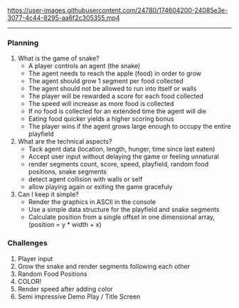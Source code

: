 

https://user-images.githubusercontent.com/24780/174604200-24085e3e-3077-4c44-8295-aa6f2c305355.mp4

---
### Planning
1. What is the game of snake? 
   - A player controls an agent (the snake)
   - The agent needs to reach the apple (food) in order to grow
   - The agent should grow 1 segment per food collected
   - The agent should not be allowed to run into itself or walls
   - The player will be rewarded a score for each food collected
   - The speed will increase as more food is collected
   - If no food is collected for an extended time the agent will die
   - Eating food quicker yields a higher scoring bonus
   - The player wins if the agent grows large enough to occupy the entire playfield
2. What are the technical aspects?
   - Tack agent data (location, length, hunger, time since last eaten)
   - Accept user input without delaying the game or feeling unnatural
   - render segments count, score, speed, playfield, random food positions, snake segments
   - detect agent collision with walls or self
   - allow playing again or exiting the game gracefuly
3. Can I keep it simple?
   - Render the graphics in ASCII in the console
   - Use a simple data structure for the playfield and snake segments
   - Calculate position from a single offset in one dimensional array, (position = y * width + x)

### Challenges
1. Player input
2. Grow the snake and render segments following each other
3. Random Food Positions
4. COLOR!
5. Render speed after adding color
6. Semi impressive Demo Play / Title Screen
